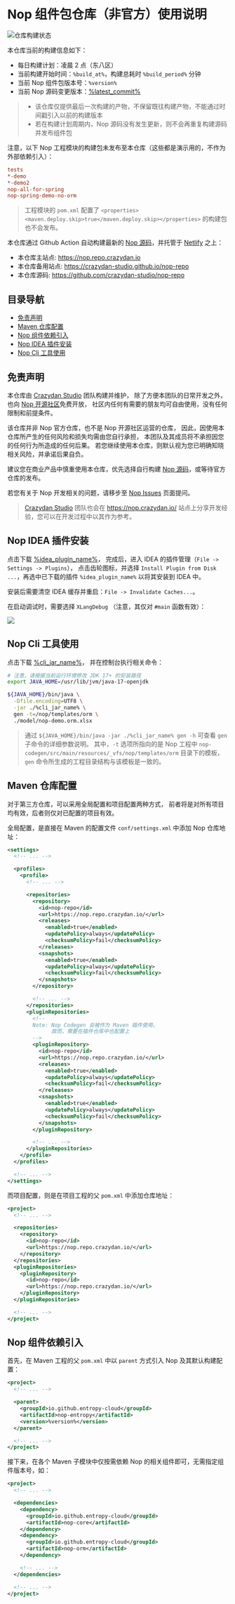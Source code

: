 # Nop 组件包仓库（非官方）使用说明

![仓库构建状态](https://github.com/crazydan-studio/nop-repo/actions/workflows/deploy.yaml/badge.svg)

本仓库当前的构建信息如下：

- 每日构建计划：凌晨 2 点（东八区）
- 当前构建开始时间：`%build_at%`，构建总耗时 `%build_period%` 分钟
- 当前 Nop 组件包版本号：`%version%`
- 当前 Nop 源码变更版本：[%latest_commit%](https://gitee.com/canonical-entropy/nop-entropy/tree/%latest_commit%)

> - 该仓库仅提供最后一次构建的产物，不保留既往构建产物，不能通过时间戳引入以前的构建版本
> - 若在构建计划周期内，Nop 源码没有发生更新，则不会再重复构建源码并发布组件包

注意，以下 Nop 工程模块的构建包未发布至本仓库（这些都是演示用的，不作为外部依赖引入）：

```ini
tests
*-demo
*-demo2
nop-all-for-spring
nop-spring-demo-no-orm
```

> 工程模块的 `pom.xml` 配置了
> `<properties><maven.deploy.skip>true</maven.deploy.skip></properties>`
> 的构建包也不会发布。

本仓库通过 Github Action 自动构建最新的
[Nop 源码](https://github.com/entropy-cloud/nop-entropy/)，并托管于
[Netlify](https://app.netlify.com) 之上：

- 本仓库主站点: https://nop.repo.crazydan.io
- 本仓库备用站点: https://crazydan-studio.github.io/nop-repo
- 本仓库源码: https://github.com/crazydan-studio/nop-repo

## 目录导航

- [免责声明](#免责声明)
- [Maven 仓库配置](#maven-仓库配置)
- [Nop 组件依赖引入](#nop-组件依赖引入)
- [Nop IDEA 插件安装](#nop-idea-插件安装)
- [Nop Cli 工具使用](#nop-cli-工具使用)

## 免责声明

本仓库由 [Crazydan Studio](https://studio.crazydan.org/) 团队构建并维护，
除了方便本团队的日常开发之外，也向 [Nop 开源社区](https://gitee.com/nop-platform)免费开放，
社区内任何有需要的朋友均可自由使用，没有任何限制和前提条件。

该仓库并非 Nop 官方仓库，也不是 Nop 开源社区运营的仓库，
因此，因使用本仓库所产生的任何风险和损失均需由您自行承担，
本团队及其成员将不承担因您的任何行为所造成的任何后果。
若您继续使用本仓库，则默认视为您已明确知晓相关风险，并承诺后果自负。

建议您在商业产品中慎重使用本仓库，优先选择自行构建
[Nop 源码](https://gitee.com/canonical-entropy/nop-entropy)，或等待官方仓库的发布。

若您有关于 Nop 开发相关的问题，请移步至
[Nop Issues](https://gitee.com/canonical-entropy/nop-entropy/issues) 页面提问。

> [Crazydan Studio](https://studio.crazydan.org/) 团队也会在
> https://nop.crazydan.io/ 站点上分享开发经验，您可以在开发过程中以其作为参考。

## Nop IDEA 插件安装

点击下载 [%idea_plugin_name%](./%idea_plugin_name%)，
完成后，进入 IDEA 的插件管理（`File -> Settings -> Plugins`），
点击齿轮图标，并选择 `Install Plugin from Disk ...`，再选中已下载的插件
`%idea_plugin_name%` 以将其安装到 IDEA 中。

安装后需要清空 IDEA 缓存并重启：`File -> Invalidate Caches...`。

在启动调试时，需要选择 `XLangDebug` （注意，其仅对 `#main` 函数有效）：

![](./assets/image/idea-xlang-debug.png)

## Nop Cli 工具使用

点击下载
[%cli_jar_name%](./%cli_jar_path%)，
并在控制台执行相关命令：

```bash
# 注意，请根据当前运行环境修改 JDK 17+ 的安装路径
export JAVA_HOME=/usr/lib/jvm/java-17-openjdk

${JAVA_HOME}/bin/java \
  -Dfile.encoding=UTF8 \
  -jar ./%cli_jar_name% \
  gen -t=/nop/templates/orm \
  ./model/nop-demo.orm.xlsx
```

> 通过 `${JAVA_HOME}/bin/java -jar ./%cli_jar_name% gen -h`
> 可查看 `gen` 子命令的详细参数说明。
> 其中，`-t` 选项所指向的是 Nop 工程中
> `nop-codegen/src/main/resources/_vfs/nop/templates/orm`
> 目录下的模板，`gen` 命令所生成的工程目录结构与该模板是一致的。

## Maven 仓库配置

对于第三方仓库，可以采用全局配置和项目配置两种方式，
前者将是对所有项目均有效，后者则仅对已配置的项目有效。

全局配置，是直接在 Maven 的配置文件 `conf/settings.xml`
中添加 Nop 仓库地址：

```xml
<settings>
  <!-- ... -->

  <profiles>
    <profile>
      <!-- ... -->

      <repositories>
        <repository>
          <id>nop-repo</id>
          <url>https://nop.repo.crazydan.io/</url>
          <releases>
            <enabled>true</enabled>
            <updatePolicy>always</updatePolicy>
            <checksumPolicy>fail</checksumPolicy>
          </releases>
          <snapshots>
            <enabled>true</enabled>
            <updatePolicy>always</updatePolicy>
            <checksumPolicy>fail</checksumPolicy>
          </snapshots>
        </repository>

        <!-- ... -->
      </repositories>
      <pluginRepositories>
        <!--
        Note: Nop Codegen 会被作为 Maven 插件使用，
              故而，需要在插件仓库中也配置上
        -->
        <pluginRepository>
          <id>nop-repo</id>
          <url>https://nop.repo.crazydan.io/</url>
          <releases>
            <enabled>true</enabled>
            <updatePolicy>always</updatePolicy>
            <checksumPolicy>fail</checksumPolicy>
          </releases>
          <snapshots>
            <enabled>true</enabled>
            <updatePolicy>always</updatePolicy>
            <checksumPolicy>fail</checksumPolicy>
          </snapshots>
        </pluginRepository>

        <!-- ... -->
      </pluginRepositories>
    </profile>
  </profiles>

  <!-- ... -->
</settings>
```

而项目配置，则是在项目工程的父 `pom.xml` 中添加仓库地址：

```xml
<project>
  <!-- ... -->

  <repositories>
    <repository>
      <id>nop-repo</id>
      <url>https://nop.repo.crazydan.io/</url>
    </repository>
  </repositories>
  <pluginRepositories>
    <pluginRepository>
      <id>nop-repo</id>
      <url>https://nop.repo.crazydan.io/</url>
    </pluginRepository>
  </pluginRepositories>

  <!-- ... -->
</project>
```

## Nop 组件依赖引入

首先，在 Maven 工程的父 `pom.xml` 中以 `parent` 方式引入 Nop 及其默认构建配置：

```xml
<project>
  <!-- ... -->

  <parent>
    <groupId>io.github.entropy-cloud</groupId>
    <artifactId>nop-entropy</artifactId>
    <version>%version%</version>
  </parent>

  <!-- ... -->
</project>
```

接下来，在各个 Maven 子模块中仅按需依赖 Nop 的相关组件即可，无需指定组件版本号，如：

```xml
<project>
  <!-- ... -->

  <dependencies>
    <dependency>
      <groupId>io.github.entropy-cloud</groupId>
      <artifactId>nop-core</artifactId>
    </dependency>
    <dependency>
      <groupId>io.github.entropy-cloud</groupId>
      <artifactId>nop-orm</artifactId>
    </dependency>

    <!-- ... -->
  </dependencies>

  <!-- ... -->
</project>
```
